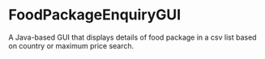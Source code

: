 # FoodPackageEnquiryGUI
A Java-based GUI that displays details of food package in a csv list based on country or maximum price search.
